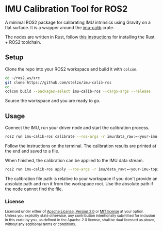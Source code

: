 # IMU Calibration Tool for ROS2

A minimal ROS2 package for calibrating IMU intrinsics using Gravity on a flat surface. It is a wrapper around the [imu-calib](https://crates.io/crates/imu-calib) crate.

The nodes are written in Rust, follow [this instructions](https://github.com/stelzo/ros-dev-setup/tree/main/rust) for installing the Rust + ROS2 toolchain.

## Setup

Clone the repo into your ROS2 workspace and build it with `colcon`.
```bash
cd ~/ros2_ws/src
git clone https://github.com/stelzo/imu-calib-ros
cd ..
colcon build --packages-select imu-calib-ros --cargo-args --release
```

Source the workspace and you are ready to go.

## Usage

Connect the IMU, run your driver node and start the calibration process.
```bash
ros2 run imu-calib-ros calibrate --ros-args -r imu/data_raw:=<your-imu-topic>
```
Follow the instructions on the terminal. The calibration results are printed at the end and saved to a file.

When finished, the calibration can be applied to the IMU data stream.
```bash
ros2 run imu-calib-ros apply --ros-args -r imu/data_raw:=<your-imu-topic> -r imu/data_calibrated:=<your-calibrated-output-topic> -p calib_file:=<your_calibration_file>
```
The calibration file path is relative to your workspace if you don't provide an absolute path and run it from the workspace root.
Use the absolute path if the node cannot find the file.

### License

<sup>
Licensed under either of <a href="LICENSE-APACHE">Apache License, Version
2.0</a> or <a href="LICENSE-MIT">MIT license</a> at your option.
</sup>

<br>

<sub>
Unless you explicitly state otherwise, any contribution intentionally submitted
for inclusion in this crate by you, as defined in the Apache-2.0 license, shall
be dual licensed as above, without any additional terms or conditions.
</sub>
